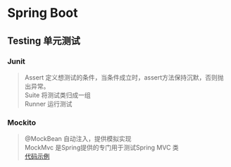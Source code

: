 
# Spring Boot

## Testing 单元测试

### Junit
> Assert 定义想测试的条件，当条件成立时，assert方法保持沉默，否则抛出异常。  
> Suite 将测试类归成一组  
> Runner 运行测试  

### Mockito
> @MockBean 自动注入，提供模拟实现  
> MockMvc 是Spring提供的专门用于测试Spring MVC 类  
[代码示例](https://github.com/Malcolmli/SpringBoot2Samples/tree/master/09_test/ch9.test)
